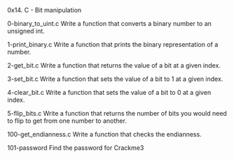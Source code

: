 0x14. C - Bit manipulation

0-binary_to_uint.c
Write a function that converts a binary number to an unsigned int.

1-print_binary.c
Write a function that prints the binary representation of a number.

2-get_bit.c
Write a function that returns the value of a bit at a given index.

3-set_bit.c
Write a function that sets the value of a bit to 1 at a given index.

4-clear_bit.c
Write a function that sets the value of a bit to 0 at a given index.

5-flip_bits.c
Write a function that returns the number of bits you would need to flip to get from one number to another.

100-get_endianness.c
Write a function that checks the endianness.

101-password
Find the password for Crackme3
